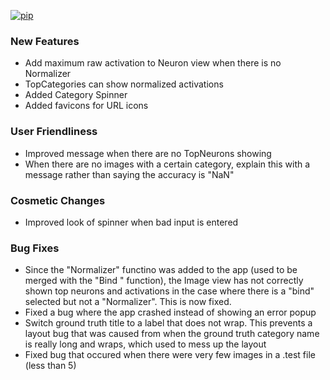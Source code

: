[![pip](https://img.shields.io/badge/compatible%20pip%20version-0.12.1-00bbe2?logo=pypi&logoColor=f5c39e)](https://pypi.org/project/deephys/0.12.1)


### New Features
- Add maximum raw activation to Neuron view when there is no Normalizer
- TopCategories can show normalized activations
- Added Category Spinner
- Added favicons for URL icons




### User Friendliness
- Improved message when there are no TopNeurons showing
- When there are no images with a certain category, explain this with a message rather than saying the accuracy is "NaN"




### Cosmetic Changes
- Improved look of spinner when bad input is entered


### Bug Fixes
- Since the "Normalizer" functino was added to the app (used to be merged with the "Bind " function), the Image view has not correctly shown top neurons and activations in the case where there is a "bind" selected but not a "Normalizer". This is now fixed.
- Fixed a bug where the app crashed instead of showing an error popup
- Switch ground truth title to a label that does not wrap. This prevents a layout bug that was caused from when the ground truth category name is really long and wraps, which used to mess up the layout
- Fixed bug that occured when there were very few images in a .test file (less than 5)







